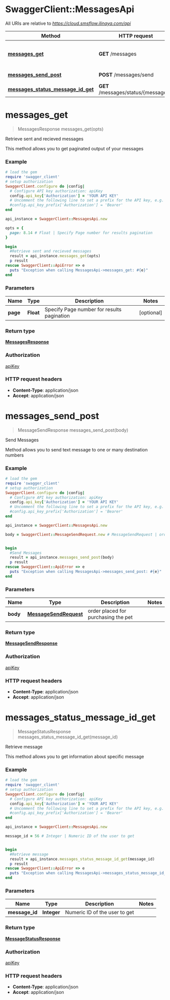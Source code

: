 # SwaggerClient::MessagesApi

All URIs are relative to *https://cloud.smsflow.ilinaya.com/api*

Method | HTTP request | Description
------------- | ------------- | -------------
[**messages_get**](MessagesApi.md#messages_get) | **GET** /messages | Retrieve sent and recieved messages
[**messages_send_post**](MessagesApi.md#messages_send_post) | **POST** /messages/send | Send Messages
[**messages_status_message_id_get**](MessagesApi.md#messages_status_message_id_get) | **GET** /messages/status/{messageId} | Retrieve message


# **messages_get**
> MessagesResponse messages_get(opts)

Retrieve sent and recieved messages

This method allows you to get paginated output of your messages

### Example
```ruby
# load the gem
require 'swagger_client'
# setup authorization
SwaggerClient.configure do |config|
  # Configure API key authorization: apiKey
  config.api_key['Authorization'] = 'YOUR API KEY'
  # Uncomment the following line to set a prefix for the API key, e.g. 'Bearer' (defaults to nil)
  #config.api_key_prefix['Authorization'] = 'Bearer'
end

api_instance = SwaggerClient::MessagesApi.new

opts = { 
  page: 8.14 # Float | Specify Page number for results pagination
}

begin
  #Retrieve sent and recieved messages
  result = api_instance.messages_get(opts)
  p result
rescue SwaggerClient::ApiError => e
  puts "Exception when calling MessagesApi->messages_get: #{e}"
end
```

### Parameters

Name | Type | Description  | Notes
------------- | ------------- | ------------- | -------------
 **page** | **Float**| Specify Page number for results pagination | [optional] 

### Return type

[**MessagesResponse**](MessagesResponse.md)

### Authorization

[apiKey](../README.md#apiKey)

### HTTP request headers

 - **Content-Type**: application/json
 - **Accept**: application/json



# **messages_send_post**
> MessageSendResponse messages_send_post(body)

Send Messages

Method allows you to send text message to one or many destination numbers

### Example
```ruby
# load the gem
require 'swagger_client'
# setup authorization
SwaggerClient.configure do |config|
  # Configure API key authorization: apiKey
  config.api_key['Authorization'] = 'YOUR API KEY'
  # Uncomment the following line to set a prefix for the API key, e.g. 'Bearer' (defaults to nil)
  #config.api_key_prefix['Authorization'] = 'Bearer'
end

api_instance = SwaggerClient::MessagesApi.new

body = SwaggerClient::MessageSendRequest.new # MessageSendRequest | order placed for purchasing the pet


begin
  #Send Messages
  result = api_instance.messages_send_post(body)
  p result
rescue SwaggerClient::ApiError => e
  puts "Exception when calling MessagesApi->messages_send_post: #{e}"
end
```

### Parameters

Name | Type | Description  | Notes
------------- | ------------- | ------------- | -------------
 **body** | [**MessageSendRequest**](MessageSendRequest.md)| order placed for purchasing the pet | 

### Return type

[**MessageSendResponse**](MessageSendResponse.md)

### Authorization

[apiKey](../README.md#apiKey)

### HTTP request headers

 - **Content-Type**: application/json
 - **Accept**: application/json



# **messages_status_message_id_get**
> MessageStatusResponse messages_status_message_id_get(message_id)

Retrieve message

This method allows you to get information about specific message

### Example
```ruby
# load the gem
require 'swagger_client'
# setup authorization
SwaggerClient.configure do |config|
  # Configure API key authorization: apiKey
  config.api_key['Authorization'] = 'YOUR API KEY'
  # Uncomment the following line to set a prefix for the API key, e.g. 'Bearer' (defaults to nil)
  #config.api_key_prefix['Authorization'] = 'Bearer'
end

api_instance = SwaggerClient::MessagesApi.new

message_id = 56 # Integer | Numeric ID of the user to get


begin
  #Retrieve message
  result = api_instance.messages_status_message_id_get(message_id)
  p result
rescue SwaggerClient::ApiError => e
  puts "Exception when calling MessagesApi->messages_status_message_id_get: #{e}"
end
```

### Parameters

Name | Type | Description  | Notes
------------- | ------------- | ------------- | -------------
 **message_id** | **Integer**| Numeric ID of the user to get | 

### Return type

[**MessageStatusResponse**](MessageStatusResponse.md)

### Authorization

[apiKey](../README.md#apiKey)

### HTTP request headers

 - **Content-Type**: application/json
 - **Accept**: application/json



